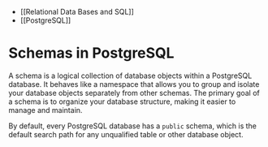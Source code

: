 - [[Relational Data Bases and SQL]]
- [[PostgreSQL]]
# Schemas in PostgreSQL

A schema is a logical collection of database objects within a PostgreSQL database. It behaves like a namespace that allows you to group and isolate your database objects separately from other schemas. The primary goal of a schema is to organize your database structure, making it easier to manage and maintain.

By default, every PostgreSQL database has a `public` schema, which is the default search path for any unqualified table or other database object.